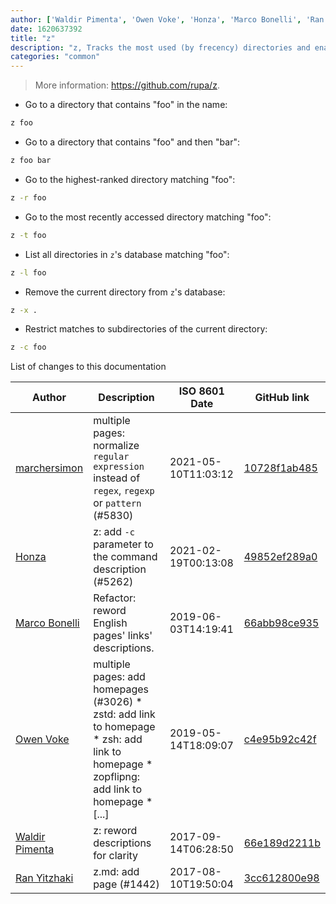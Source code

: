 ```yaml
---
author: ['Waldir Pimenta', 'Owen Voke', 'Honza', 'Marco Bonelli', 'Ran Yitzhaki', 'marchersimon']
date: 1620637392
title: "z"
description: "z, Tracks the most used (by frecency) directories and enables quickly navigating to them using string patterns or regular expressions."
categories: "common"
---
```

> More information: <https://github.com/rupa/z>.

- Go to a directory that contains "foo" in the name:

```bash
z foo
```

- Go to a directory that contains "foo" and then "bar":

```bash
z foo bar
```

- Go to the highest-ranked directory matching "foo":

```bash
z -r foo
```

- Go to the most recently accessed directory matching "foo":

```bash
z -t foo
```

- List all directories in `z`'s database matching "foo":

```bash
z -l foo
```

- Remove the current directory from `z`'s database:

```bash
z -x .
```

- Restrict matches to subdirectories of the current directory:

```bash
z -c foo
```
List of changes to this documentation


Author | Description | ISO 8601 Date | GitHub link
------|-----|-----|-----
[marchersimon](mailto:50295997+marchersimon@users.noreply.github.com) | multiple pages: normalize `regular expression` instead of `regex`, `regexp` or `pattern` (#5830) | 2021-05-10T11:03:12 | [10728f1ab485](https://github.com/tldr-pages/tldr/commit/10728f1ab485957d66af3940a030b0fb77611fc0)
[Honza](mailto:info@planxdesign.eu) | z: add `-c` parameter to the command description (#5262) | 2021-02-19T00:13:08 | [49852ef289a0](https://github.com/tldr-pages/tldr/commit/49852ef289a0a397eff71178977e46e7c437ce3e)
[Marco Bonelli](mailto:marco@mebeim.net) | Refactor: reword English pages' links' descriptions. | 2019-06-03T14:19:41 | [66abb98ce935](https://github.com/tldr-pages/tldr/commit/66abb98ce935c0f4516bf30c4d6da72180d5a3ab)
[Owen Voke](mailto:owzie123@gmail.com) | multiple pages: add homepages (#3026) * zstd: add link to homepage * zsh: add link to homepage * zopflipng: add link to homepage * [...] | 2019-05-14T18:09:07 | [c4e95b92c42f](https://github.com/tldr-pages/tldr/commit/c4e95b92c42fe9fe8428c8d7c8cd5ad8d0bd1b0b)
[Waldir Pimenta](mailto:waldyrious@gmail.com) | z: reword descriptions for clarity | 2017-09-14T06:28:50 | [66e189d2211b](https://github.com/tldr-pages/tldr/commit/66e189d2211b0d16930fce5cd578fd124327b1f8)
[Ran Yitzhaki](mailto:ranyitz@users.noreply.github.com) | z.md: add page (#1442) | 2017-08-10T19:50:04 | [3cc612800e98](https://github.com/tldr-pages/tldr/commit/3cc612800e98ec0b6614c87bf35824ab1178eef5)


